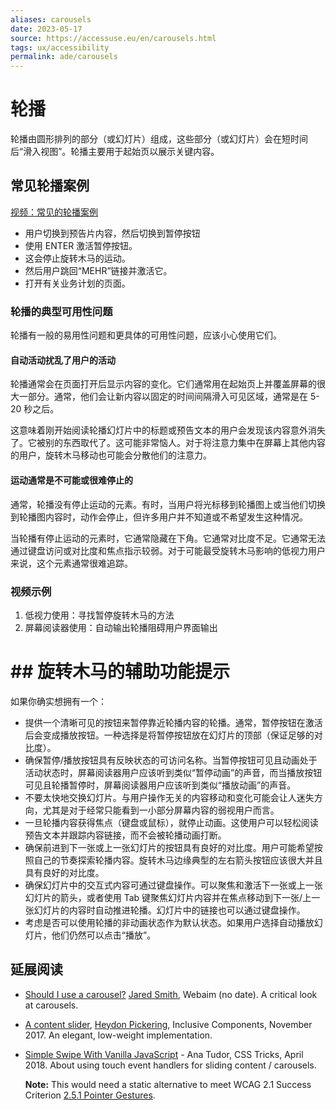 ```yaml
---
aliases: carousels
date: 2023-05-17
source: https://accessuse.eu/en/carousels.html
tags: ux/accessibility
permalink: ade/carousels
---
```

# 轮播

轮播由圆形排列的部分（或幻灯片）组成，这些部分（或幻灯片）会在短时间后“滑入视图”。轮播主要用于起始页以展示关键内容。

## 常见轮播案例

[视频：常见的轮播案例](https://accessuse.eu/files/accessuse/video/existenz-carousel/existenz-carousel.mp4)

- 用户切换到预告片内容，然后切换到暂停按钮
- 使用 ENTER 激活暂停按钮。
- 这会停止旋转木马的运动。
- 然后用户跳回“MEHR”链接并激活它。
- 打开有关业务计划的页面。

### 轮播的典型可用性问题

轮播有一般的易用性问题和更具体的可用性问题，应该小心使用它们。

#### 自动活动扰乱了用户的活动

轮播通常会在页面打开后显示内容的变化。它们通常用在起始页上并覆盖屏幕的很大一部分。通常，他们会让新内容以固定的时间间隔滑入可见区域，通常是在 5-20 秒之后。

这意味着刚开始阅读轮播幻灯片中的标题或预告文本的用户会发现该内容意外消失了。它被别的东西取代了。这可能非常恼人。对于将注意力集中在屏幕上其他内容的用户，旋转木马移动也可能会分散他们的注意力。

#### 运动通常是不可能或很难停止的

通常，轮播没有停止运动的元素。有时，当用户将光标移到轮播图上或当他们切换到轮播图内容时，动作会停止，但许多用户并不知道或不希望发生这种情况。

当轮播有停止运动的元素时，它通常隐藏在下角。它通常对比度不足。它通常无法通过键盘访问或对比度和焦点指示较弱。对于可能最受旋转木马影响的低视力用户来说，这个元素通常很难追踪。

### 视频示例

1. 低视力使用：寻找暂停旋转木马的方法
2. 屏幕阅读器使用：自动输出轮播阻碍用户界面输出

# ## 旋转木马的辅助功能提示

如果你确实想拥有一个：
- 提供一个清晰可见的按钮来暂停靠近轮播内容的轮播。通常，暂停按钮在激活后会变成播放按钮。一种选择是将暂停按钮放在幻灯片的顶部（保证足够的对比度）。
- 确保暂停/播放按钮具有反映状态的可访问名称。当暂停按钮可见且动画处于活动状态时，屏幕阅读器用户应该听到类似“暂停动画”的声音，而当播放按钮可见且轮播暂停时，屏幕阅读器用户应该听到类似“播放动画”的声音。
- 不要太快地交换幻灯片。与用户操作无关的内容移动和变化可能会让人迷失方向，尤其是对于经常只能看到一小部分屏幕内容的弱视用户而言。
- 一旦轮播内容获得焦点（键盘或鼠标），就停止动画。这使用户可以轻松阅读预告文本并跟踪内容链接，而不会被轮播动画打断。
- 确保前进到下一张或上一张幻灯片的按钮具有良好的对比度。用户可能希望按照自己的节奏探索轮播内容。旋转木马边缘典型的左右箭头按钮应该很大并且具有良好的对比度。
- 确保幻灯片中的交互式内容可通过键盘操作。可以聚焦和激活下一张或上一张幻灯片的箭头，或者使用 Tab 键聚焦幻灯片内容并在焦点移动到下一张/上一张幻灯片的内容时自动推进轮播。幻灯片中的链接也可以通过键盘操作。
- 考虑是否可以使用轮播的非动画状态作为默认状态。如果用户选择自动播放幻灯片，他们仍然可以点击“播放”。

## 延展阅读

-   [Should I use a carousel?](http://shouldiuseacarousel.com/) [Jared Smith](https://twitter.com/jared_w_smith), Webaim (no date). A critical look at carousels.
-   [A content slider](https://inclusive-components.design/a-content-slider/), [Heydon Pickering](https://twitter.com/heydonworks), Inclusive Components, November 2017. An elegant, low-weight implementation.
-   [Simple Swipe With Vanilla JavaScript](https://css-tricks.com/simple-swipe-with-vanilla-javascript/) - Ana Tudor, CSS Tricks, April 2018. About using touch event handlers for sliding content / carousels. 

    **Note:** This would need a static alternative to meet WCAG 2.1 Success Criterion [2.5.1 Pointer Gestures](https://www.w3.org/TR/WCAG21/#pointer-gestures).